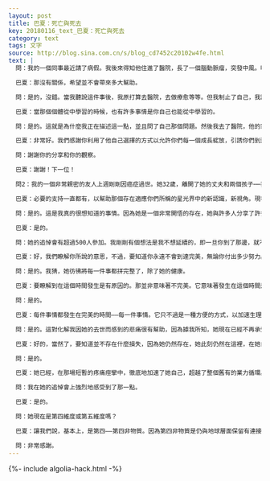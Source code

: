 ```yaml
---
layout: post
title: 巴夏：死亡與死去
key: 20180116_text_巴夏：死亡與死去
category: text
tags: 文字
source: http://blog.sina.com.cn/s/blog_cd7452c20102w4fe.html
text: |
  問：我的一個同事最近請了病假。我後來得知他住進了醫院，長了一個腦動脈瘤，突發中風。明顯地醫生們已經不抱希望了⋯⋯

  巴夏：那沒有關係，希望並不會帶來多大幫助。

  問：是的，沒錯。當我聽說這件事後，我原打算去醫院，去做療愈等等。但我制止了自己，我說，「等等，讓我先搞清楚現在到底發生的是什麼。」於是我一個人坐了下來。因為我相信他。所以我沒有狂熱地跑過去把這些磁帶給他聽，相反我說，「等一下，或許他此刻的經歷是我需要尊重的。」然後⋯⋯

  巴夏：當那個個體從中學習的時候，也有許多事情是你自己也能從中學習的。

  問：是的。這就是為什麼我正在描述這一點，並且問了自己那個問題。然後我去了醫院，他的家人也在那裡，我們一起幫助對他進行療愈。我做了一些冥想，他現在狀況良好，當時他昏迷了三天，現在他活了下來。

  巴夏：非常好。我們感謝你利用了他自己選擇的方式以允許你們每一個成長綻放，引誘你們到達你們更高的自己。這件事的發生是在協議之中，為的是刺激你，某種意義上，進入一個不同的狀態。讓你專注於心輪能量，知道無條件的愛將連接你們所有人，並允許人生中的所有目標被揭示。我們感謝你以正面的方式使用了這一劇情，從而得到了一個正面的結果。

  問：謝謝你的分享和你的觀察。

  巴夏：謝謝！下一位！

  問2：我的一個非常親密的友人上週剛剛因癌症過世。她32歲，離開了她的丈夫和兩個孩子⋯⋯我想要知道她的靈魂現在在哪裡，她進入另一個世界的過渡是否順利。

  巴夏：必要的支持一直都有，以幫助那個存在適應你們所稱的星光界中的新認識，新視角。現在正在進行適應，現在已經瞭解到疾病發生的原因。這個個體也被給與機會，讓她可以為她自己的孩子們當一段時間的靈魂嚮導。或許，或許，或許——因為這還尚未被決定——但這個個體或許會有機會轉世成為她自己孩子的孩子。或許。你明白嗎？

  問：是的。這是我真的很想知道的事情。因為她是一個非常開悟的存在，她與許多人分享了許多美好的光與愛⋯⋯

  巴夏：是的。

  問：她的追悼會有超過500人參加。我剛剛有個想法是我不想延續的，即一旦你到了那邊，就不再有任何的需要活在這一邊了，所以你就死了。而她在一個很年輕的年齡到了另一邊，就像是⋯⋯我自己開始說，「你並不想要繼續努力到達完美，因為如果你到達的話，你就結束了。」

  巴夏：好，我們瞭解你所說的意思，不過，要知道你永遠不會到達完美，無論你付出多少努力。因為你現在就已經是完美的。你可以變成你希望的任何類型的不一樣的完美。你可以變成一個更為擴展的完美，但是你永遠都會是一樣完美。明白嗎？

  問：是的。我猜，她彷彿將每一件事都拼完整了，除了她的健康。

  巴夏：要瞭解到在這個時間發生是有原因的。那並非意味著不完美。它意味著發生在這個時間是必要的，以便她現在能夠以另一種方式來提供支持。她被加速到達了這樣一點，從這一點她可以加速自己到達另一個層次，以另一種方式提供支持——以她同意的方式來支持那些仍在物質人生中的個體。她現在能夠，以多種方式，實際地去做那些她同意做的事情。如果她留在物質生活中，她可能會無法做得到。她如今會引誘他們進入到自己的更多部分，因為他們正在努力延伸自己以便夠得著她。明白嗎？

  問：是的。

  巴夏：每件事情都發生在完美的時間——每一件事情。它只不過是一種方便的方式，以加速生理的死亡。你明白嗎？

  問：是的。這對化解我因她的去世而感到的悲痛很有幫助，因為據我所知，她現在已經不再承受這麼長時間以來折磨著她的肉體的生理疼痛，我的悲傷是出於對她的思念。

  巴夏：好的，當然了，要知道並不存在什麼損失，因為她仍然存在，她此刻仍然在這裡，在她自己的維度裡。許多個體，用你們的話來說，許多選擇在人生中加速自己的個體——並非他們不得不加速，而僅僅是因為他們許多人選擇了如此——如果存在著對負面性的探索的需要，對疼痛的探索的需要，許多人會選擇飛快地加速，所以在某種意義上，他們會一次性全部解決。這個個體的下一生——如果她選擇再次出生的話——會是一場完全、絕對狂喜的人生，因為她下次出生的時間範圍會正好落在接下來的轉變時代裡。你明白嗎？

  問：是的。

  巴夏：她已經，在那場短暫的疼痛痙攣中，徹底地加速了她自己，超越了整個舊有的業力循環。她已經，在那場短暫的疼痛痙攣中，活出了其它個體可能會選擇許多輩子的較小的負面性的體驗。這正反映了她是一個多麼強有力的存在，她知道自己是。她仍然那麼強而有力，甚至更加有力。感覺她的力量，而不是損失——因為損失並不存在。感覺那份她知道自己擁有的力量——所以她才以那種方式創造了那個劇情——你將會沐浴在那個存在裡。並且你接下來會允許那個存在允許你沐浴在你自己的自我賦權的能量裡。與她所是的力量認同。明白嗎？

  問：我在她的追悼會上強烈地感受到了那一點。

  巴夏：是的。

  問：她現在是第四維度或第五維度嗎？

  巴夏：讓我們說，基本上，是第四——第四非物質。因為第四非物質是仍與地球層面保留有連接的層面，如此它仍然能夠以多種不同的方式提供支持。第五密度通常會將該存在帶到超越地球層面的領域。現在，用你們的話說，她正在周邊遊蕩，提供支持和引導。謝謝。

  問：非常感謝。
---
```


{%- include algolia-hack.html -%}
